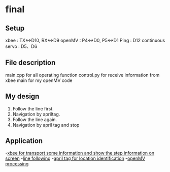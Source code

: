 # final
## Setup
xbee : TX<->D10, RX<->D9
openMV : P4<->D0, P5<->D1
Ping : D12
continuous servo : D5、D6

## File description
main.cpp for all operating function
control.py for receive information from xbee
main for my openMV code

## My design
1. Follow the line first.
2. Navigation by apriltag.
3. Follow the line again.
4. Navigation by april tag and stop

## Application
-[xbee for transport some information and show the step information on screen](#heading-one)
-[line following](#heading-two)
-[april tag for location identification](#heading-three)
-[openMV processing](#heading-four)
